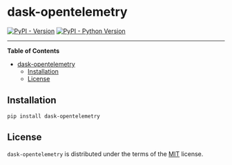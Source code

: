 # dask-opentelemetry

[![PyPI - Version](https://img.shields.io/pypi/v/dask-opentelemetry.svg)](https://pypi.org/project/dask-opentelemetry)
[![PyPI - Python Version](https://img.shields.io/pypi/pyversions/dask-opentelemetry.svg)](https://pypi.org/project/dask-opentelemetry)

-----

**Table of Contents**

- [dask-opentelemetry](#dask-opentelemetry)
  - [Installation](#installation)
  - [License](#license)

## Installation

```console
pip install dask-opentelemetry
```

## License

`dask-opentelemetry` is distributed under the terms of the [MIT](https://spdx.org/licenses/MIT.html) license.
